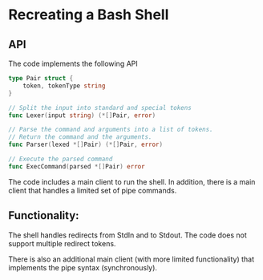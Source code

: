 # Recreating a Bash Shell

## API
The code implements the following API

```go
type Pair struct {
	token, tokenType string
}

// Split the input into standard and special tokens
func Lexer(input string) (*[]Pair, error)

// Parse the command and arguments into a list of tokens.
// Return the command and the arguments.
func Parser(lexed *[]Pair) (*[]Pair, error)

// Execute the parsed command
func ExecCommand(parsed *[]Pair) error

```

The code includes a main client to run the shell.
In addition, there is a main client that handles a limited set of pipe commands.

## Functionality:

The shell handles redirects from StdIn and to Stdout. The code does not support multiple redirect tokens.

There is also an additional main client (with more limited functionality) that implements the pipe syntax (synchronously).
